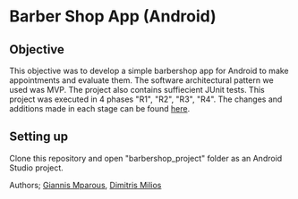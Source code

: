 # Barber Shop App (Android)

## Objective
This objective was to develop a simple barbershop app for Android to make appointments and evaluate them. The software architectural pattern we used was MVP. The project also contains suffiecient JUnit tests. This project was executed in 4 phases "R1", "R2", "R3", "R4". The changes and additions made in each stage can be found [here](https://github.com/giannismparous/barbershop_app/tree/main/barbershop_project/docs/markdown).

## Setting up
Clone this repository and open "barbershop_project" folder as an Android Studio project.

Authors; [Giannis Mparous](https://github.com/giannismparous "Giannis Mparous"), [Dimitris Milios](https://github.com/DimMil24 "Dimitris Milios")
